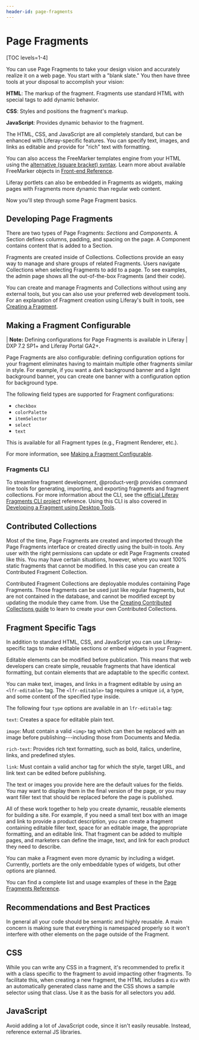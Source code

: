 ```yaml
---
header-id: page-fragments
---
```


# Page Fragments

[TOC levels=1-4]

You can use Page Fragments to take your design vision and accurately realize it
on a web page. You start with a "blank slate." You then have three tools
at your disposal to accomplish your vision:

**HTML**: The markup of the fragment. Fragments use standard HTML with 
special tags to add dynamic behavior. 

**CSS**: Styles and positions the fragment's markup. 

**JavaScript**: Provides dynamic behavior to the fragment.

The HTML, CSS, and JavaScript are all completely standard, but can be 
enhanced with Liferay-specific features. You can specify text, images, and 
links as editable and provide for "rich" text with formatting.

You can also access the FreeMarker templates engine from your HTML using the
[alternative (square bracket) syntax](https://freemarker.apache.org/docs/dgui_misc_alternativesyntax.html).
Learn more about available FreeMarker objects in 
[Front-end Reference](/docs/7-2/reference/-/knowledge_base/r/front-end-reference).

Liferay portlets can also be embedded in Fragments as widgets, making pages with
Fragments more dynamic than regular web content.

Now you'll step through some Page Fragment basics.

## Developing Page Fragments

There are two types of Page Fragments: *Sections* and *Components*. A Section
defines columns, padding, and spacing on the page. A Component contains content
that is added to a Section.

Fragments are created inside of Collections. Collections provide an easy way to 
manage and share groups of related Fragments. Users navigate Collections when 
selecting Fragments to add to a page. To see examples, the admin page shows all
the out-of-the-box Fragments (and their code).

You can create and manage Fragments and Collections without using any external
tools, but you can also use your preferred web development tools. For an
explanation of Fragment creation using Liferay's built in tools, see 
[Creating a Fragment](/docs/7-2/frameworks/-/knowledge_base/f/creating-fragments). 

## Making a Fragment Configurable

| **Note:** Defining configurations for Page Fragments is available in Liferay
| DXP 7.2 SP1+ and Liferay Portal GA2+.

Page Fragments are also configurable: defining configuration options for your
fragment eliminates having to maintain multiple other fragments similar in
style. For example, if you want a dark background banner and a light background
banner, you can create one banner with a configuration option for background
type.

The following field types are supported for Fragment configurations:

- `checkbox`
- `colorPalette`
- `itemSelector`
- `select`
- `text`

This is available for all Fragment types (e.g., Fragment Renderer, etc.).

For more information, see
[Making a Fragment Configurable](/docs/7-2/frameworks/-/knowledge_base/f/making-a-fragment-configurable).

### Fragments CLI

To streamline fragment development, @product-ver@ provides command line tools
for generating, importing, and exporting fragments and fragment collections. For
more information about the CLI, see the 
[official Liferay Fragments CLI project](https://github.com/liferay/generator-liferay-fragments/blob/master/README.md)
reference. Using this CLI is also covered in 
[Developing a Fragment using Desktop Tools](/docs/7-2/frameworks/-/knowledge_base/f/page-fragments-desktop-tools).

## Contributed Collections

Most of the time, Page Fragments are created and imported through the Page
Fragments interface or created directly using the built-in tools. Any user with
the right permissions can update or edit Page Fragments created like this. You
may have certain situations, however, where you want 100% static fragments that
cannot be modified. In this case you can create a Contributed Fragment
Collection.

Contributed Fragment Collections are deployable modules containing Page
Fragments. Those fragments can be used just like regular fragments, but are not 
contained in the database, and cannot be modified except by updating the module 
they came from. Use the 
[Creating Contributed Collections guide](/docs/7-2/frameworks/-/knowledge_base/f/creating-contributed-fragment-collection)
to learn to create your own Contributed Collections.

## Fragment Specific Tags

In addition to standard HTML, CSS, and JavaScript you can use Liferay-specific
tags to make editable sections or embed widgets in your Fragment.

Editable elements can be modified before publication. This means that web
developers can create simple, reusable fragments that have identical formatting,
but contain elements that are adaptable to the specific context.

You can make text, images, and links in a fragment editable by using
an `<lfr-editable>` tag. The `<lfr-editable>` tag requires a unique `id`, a 
type, and some content of the specified type inside.

The following four `type` options are available in an `lfr-editable` 
tag:

`text`: Creates a space for editable plain text. 

`image`: Must contain a valid `<img>` tag which can then be replaced with an
image before publishing---including those from Documents and Media.
 
`rich-text`: Provides rich text formatting, such as bold, italics, underline,
links, and predefined styles.

`link`: Must contain a valid anchor tag for which the style, target URL, and 
link text can be edited before publishing.

The text or images you provide here are the default values for the fields. 
You may want to display them in the final version of the page, or you may want
filler text that should be replaced before the page is published.

All of these work together to help you create dynamic, reusable elements for 
building a site. For example, if you need a small text box with an image and 
link to provide a  product description, you can create a fragment containing
editable filler text, space for an editable image, the appropriate formatting,
and an editable link. That fragment can be added to multiple pages, and
marketers can define the image, text, and link for each product they need to
describe. 

You can make a Fragment even more dynamic by including a widget. Currently,
portlets are the only embeddable types of widgets, but other options are planned.

You can find a complete list and usage examples of these in the 
[Page Fragments Reference](/docs/7-2/reference/-/knowledge_base/r/fragment-specific-tags).

## Recommendations and Best Practices

In general all your code should be semantic and highly reusable. A main concern
is making sure that everything is namespaced properly so it won't interfere with
other elements on the page outside of the Fragment.

## CSS

While you can write any CSS in a fragment, it's recommended to prefix it with
a class specific to the fragment to avoid impacting other fragments. To
facilitate this, when creating a new fragment, the HTML includes a `div` with an
automatically generated class name and the CSS shows a sample selector using
that class. Use it as the basis for all selectors you add.

## JavaScript

Avoid adding a lot of JavaScript code, since it isn't easily reusable. Instead,
reference external JS libraries.
